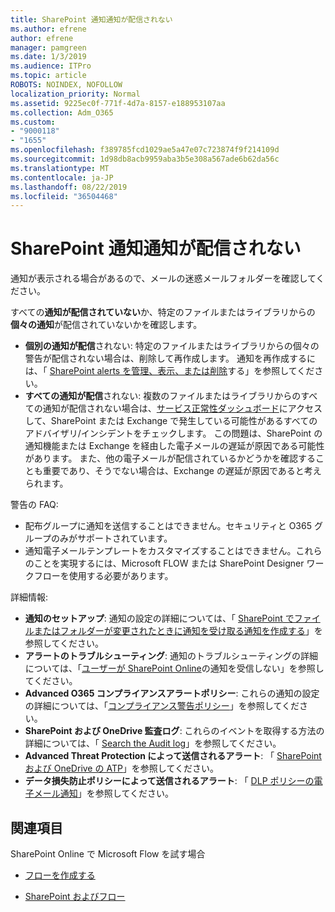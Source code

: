 ```yaml
---
title: SharePoint 通知通知が配信されない
ms.author: efrene
author: efrene
manager: pamgreen
ms.date: 1/3/2019
ms.audience: ITPro
ms.topic: article
ROBOTS: NOINDEX, NOFOLLOW
localization_priority: Normal
ms.assetid: 9225ec0f-771f-4d7a-8157-e188953107aa
ms.collection: Adm_O365
ms.custom:
- "9000118"
- "1655"
ms.openlocfilehash: f389785fcd1029ae5a47e07c723874f9f214109d
ms.sourcegitcommit: 1d98db8acb9959aba3b5e308a567ade6b62da56c
ms.translationtype: MT
ms.contentlocale: ja-JP
ms.lasthandoff: 08/22/2019
ms.locfileid: "36504468"
---
```

# <a name="sharepoint-alert-notifications-not-delivered"></a>SharePoint 通知通知が配信されない

通知が表示される場合があるので、メールの迷惑メールフォルダーを確認してください。

すべての**通知が配信されていない**か、特定のファイルまたはライブラリからの**個々の通知**が配信されていないかを確認します。

- **個別の通知が配信**されない: 特定のファイルまたはライブラリからの個々の警告が配信されない場合は、削除して再作成します。 通知を再作成するには、「 [SharePoint alerts を管理、表示、または削除](https://support.office.com/article/manage-view-or-delete-sharepoint-alerts-99dfb19c-9a90-4a8c-aba1-aa8c8afb0de2?ui=en-US&rs=en-US&ad=US#ID0EAADAAA=Online)する」を参照してください。
- **すべての通知が配信**されない: 複数のファイルまたはライブラリからのすべての通知が配信されない場合は、[サービス正常性ダッシュボード](https://admin.microsoft.com/AdminPortal/Home#/servicehealth)にアクセスして、SharePoint または Exchange で発生している可能性があるすべてのアドバイザリ/インシデントをチェックします。 この問題は、SharePoint の通知機能または Exchange を経由した電子メールの遅延が原因である可能性があります。 また、他の電子メールが配信されているかどうかを確認することも重要であり、そうでない場合は、Exchange の遅延が原因であると考えられます。

警告の FAQ:

- 配布グループに通知を送信することはできません。セキュリティと O365 グループのみがサポートされています。
- 通知電子メールテンプレートをカスタマイズすることはできません。これらのことを実現するには、Microsoft FLOW または SharePoint Designer ワークフローを使用する必要があります。

詳細情報:

- **通知のセットアップ**: 通知の設定の詳細については、「 [SharePoint でファイルまたはフォルダーが変更されたときに通知を受け取る通知を作成する](https://support.office.com/article/create-an-alert-to-get-notified-when-a-file-or-folder-changes-in-sharepoint-e5a79e7b-a146-46da-a9ef-d65409ba8918)」を参照してください。
- **アラートのトラブルシューティング**: 通知のトラブルシューティングの詳細については、「[ユーザーが SharePoint Online](https://docs.microsoft.com/sharepoint/support/sites/no-alert-notifications)の通知を受信しない」を参照してください。
- **Advanced O365 コンプライアンスアラートポリシー**: これらの通知の設定の詳細については、「[コンプライアンス警告ポリシー](https://docs.microsoft.com/office365/securitycompliance/alert-policies)」を参照してください。
- **SharePoint および OneDrive 監査ログ**: これらのイベントを取得する方法の詳細については、「 [Search the Audit log](https://docs.microsoft.com/office365/securitycompliance/search-the-audit-log-in-security-and-compliance#search-the-audit-log)」を参照してください。
- **Advanced Threat Protection によって送信されるアラート**: 「 [SharePoint および OneDrive の ATP](https://docs.microsoft.com/office365/securitycompliance/atp-for-spo-odb-and-teams)」を参照してください。
- **データ損失防止ポリシーによって送信されるアラート**: 「 [DLP ポリシーの電子メール通知](https://docs.microsoft.com/office365/securitycompliance/use-notifications-and-policy-tips)」を参照してください。

## <a name="related-topics"></a>関連項目

SharePoint Online で Microsoft Flow を試す場合

- [フローを作成する](https://support.office.com/article/create-a-flow-for-a-list-or-library-in-sharepoint-online-or-onedrive-for-business-a9c3e03b-0654-46af-a254-20252e580d01)

- [SharePoint およびフロー](https://flow.microsoft.com/en-us/blog/sharepoint-and-flow/)
